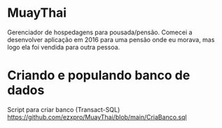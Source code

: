 # MuayThai
Gerenciador de hospedagens para pousada/pensão. Comecei a desenvolver aplicação em 2016 para uma pensão onde eu morava, mas logo ela foi vendida para outra pessoa.

# Criando e populando banco de dados
Script para criar banco (Transact-SQL)
https://github.com/ezxpro/MuayThai/blob/main/CriaBanco.sql
